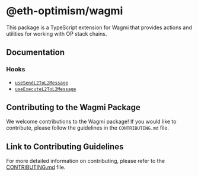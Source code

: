 # @eth-optimism/wagmi

This package is a TypeScript extension for Wagmi that provides actions and utilities for working with OP stack chains.

## Documentation

### Hooks

* [`useSendL2ToL2Message`](https://github.com/ethereum-optimism/ecosystem/tree/main/packages/wagmi/docs/useSendL2ToL2Message.md)
* [`useExecuteL2ToL2Message`](https://github.com/ethereum-optimism/ecosystem/tree/main/packages/wagmi/docs/useExecuteL2ToL2Message.md)

## Contributing to the Wagmi Package

We welcome contributions to the Wagmi package! If you would like to contribute, please follow the guidelines in the `CONTRIBUTING.md` file.

## Link to Contributing Guidelines

For more detailed information on contributing, please refer to the [CONTRIBUTING.md](../../CONTRIBUTING.md) file.

